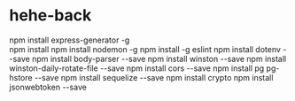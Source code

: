 # hehe-back
npm install express-generator -g<br>
npm install
npm install nodemon -g
npm install -g eslint
npm install dotenv --save
npm install body-parser --save
npm install winston --save
npm install winston-daily-rotate-file --save
npm install cors --save
npm install pg pg-hstore --save
npm install sequelize --save
npm install crypto
npm install jsonwebtoken --save
